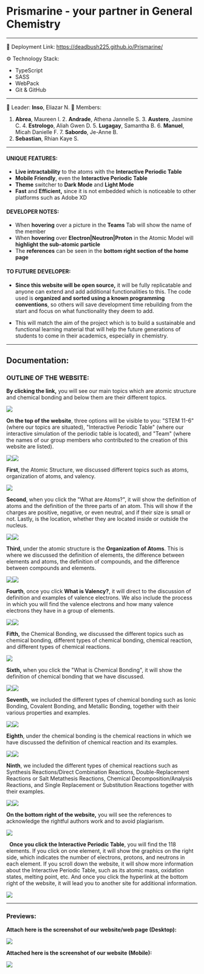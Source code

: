 # Prismarine - your partner in General Chemistry

--- 

🚀 Deployment Link: https://deadbush225.github.io/Prismarine/

⚙ Technology Stack:
  - TypeScript
  - SASS
  - WebPack
  - Git & GitHub

---

🧔 Leader: **Inso**, Eliazar N.
👩 Members:
1. **Abrea**, Maureen I.
2. **Andrade**, Athena Jannelle S.
3. **Austero**, Jasmine C.
4. **Estrologo**, Aliah Gwen D.
5. **Lugagay**, Samantha B.
6. **Manuel**, Micah Danielle F.
7. **Sabordo**, Je-Anne B.
8. **Sebastian**, Rhian Kaye S.

---

#### UNIQUE FEATURES:

+ **Live intractability** to the atoms with the **Interactive Periodic Table**
+ **Mobile Friendly**, even the **Interactive Periodic Table**
+ **Theme** switcher to **Dark Mode** and **Light Mode**
+ **Fast** and **Efficient,** since it is not embedded which is noticeable to other platforms such as Adobe XD

#### DEVELOPER NOTES:

+ When **hovering** over a picture in the **Teams** Tab will show the name of the member
+ When **hovering** over **Electron|Neutron|Proton** in the Atomic Model will **highlight the sub-atomic particle**
+ The **references** can be seen in the **bottom right section of the home page**

#### TO FUTURE DEVELOPER:

+ **Since this website will be open source,** it will be fully replicatable and anyone can extend and add additional functionalities to this. The code used is **organized and sorted using a known programming conventions**, so others will save development time rebuilding from the start and focus on what functionality they deem to add.

+ This will match the aim of the project which is to build a sustainable and functional learning material that will help the future generations of students to come in their academics, especially in chemistry.

---
## Documentation:
### OUTLINE OF THE WEBSITE:

**By clicking the link,** you will see our main topics which are atomic structure and chemical bonding and below them are their different topics.

![](./GENCHEM_11-6_G2_Documentation_files/image002.gif)



**On the top of the website**, three options will be visible to you: "STEM 11-6" (where our topics are situated), "Interactive Periodic Table" (where our interactive simulation of the periodic table is located), and "Team" (where the names of our group members who contributed to the creation of this website are listed).

![](./GENCHEM_11-6_G2_Documentation_files/image004.gif)![](./GENCHEM_11-6_G2_Documentation_files/image006.gif)



**First**, the Atomic Structure, we discussed different topics such as atoms, organization of atoms, and valency.

![](./GENCHEM_11-6_G2_Documentation_files/image008.gif)



**Second**, when you click the "What are Atoms?", it will show the definition of atoms and the definition of the three parts of an atom. This will show if the charges are positive, negative, or even neutral, and if their size is small or not. Lastly, is the location, whether they are located inside or outside the nucleus.

![](./GENCHEM_11-6_G2_Documentation_files/image010.gif)![](./GENCHEM_11-6_G2_Documentation_files/image012.gif)



**Third**, under the atomic structure is the **Organization of Atoms**. This is where we discussed the definition of elements, the difference between elements and atoms, the definition of compounds, and the difference between compounds and elements.

![](./GENCHEM_11-6_G2_Documentation_files/image014.gif)![](./GENCHEM_11-6_G2_Documentation_files/image016.gif)



**Fourth**, once you click **What is Valency?**, it will direct to the discussion of definition and examples of valence electrons. We also include the process in which you will find the valence electrons and how many valence electrons they have in a group of elements.

![](./GENCHEM_11-6_G2_Documentation_files/image018.gif)![](./GENCHEM_11-6_G2_Documentation_files/image020.gif)



**Fifth,** the Chemical Bonding, we discussed the different topics such as chemical bonding, different types of chemical bonding, chemical reaction, and different types of chemical reactions.

![](./GENCHEM_11-6_G2_Documentation_files/image022.gif)



**Sixth,** when you click the "What is Chemical Bonding", it will show the definition of chemical bonding that we have discussed.

![](./GENCHEM_11-6_G2_Documentation_files/image024.gif)![](./GENCHEM_11-6_G2_Documentation_files/image026.gif)



**Seventh,** we included the different types of chemical bonding such as Ionic Bonding, Covalent Bonding, and Metallic Bonding, together with their various properties and examples.

![](./GENCHEM_11-6_G2_Documentation_files/image028.gif)![](./GENCHEM_11-6_G2_Documentation_files/image030.gif)



**Eighth**, under the chemical bonding is the chemical reactions in which we have discussed the definition of chemical reaction and its examples.

![](./GENCHEM_11-6_G2_Documentation_files/image032.gif)![](./GENCHEM_11-6_G2_Documentation_files/image034.gif)

**Ninth**, we included the different types of chemical reactions such as Synthesis Reactions/Direct Combination Reactions, Double-Replacement Reactions or Salt Metathesis Reactions, Chemical Decomposition/Analysis Reactions, and Single Replacement or Substitution Reactions together with their examples.

![](./GENCHEM_11-6_G2_Documentation_files/image036.gif)![](./GENCHEM_11-6_G2_Documentation_files/image038.gif)

**On the bottom right of the website,** you will see the references to acknowledge the rightful authors work and to avoid plagiarism.

![](./GENCHEM_11-6_G2_Documentation_files/image041.gif)

 
**Once you click the Interactive Periodic Table**, you will find the 118 elements. If you click on one element, it will show the graphics on the right side, which indicates the number of electrons, protons, and neutrons in each element. If you scroll down the website, it will show more information about the Interactive Periodic Table, such as its atomic mass, oxidation states, melting point, etc. And once you click the hyperlink at the bottom right of the website, it will lead you to another site for additional information.

![](./GENCHEM_11-6_G2_Documentation_files/image043.gif)

---
### Previews:

**Attach here is the screenshot of our website/web page (Desktop):**

![](./GENCHEM_11-6_G2_Documentation_files/image045.gif)


**Attached here is the screenshot of our website (Mobile):**

![](./GENCHEM_11-6_G2_Documentation_files/image047.jpg)


